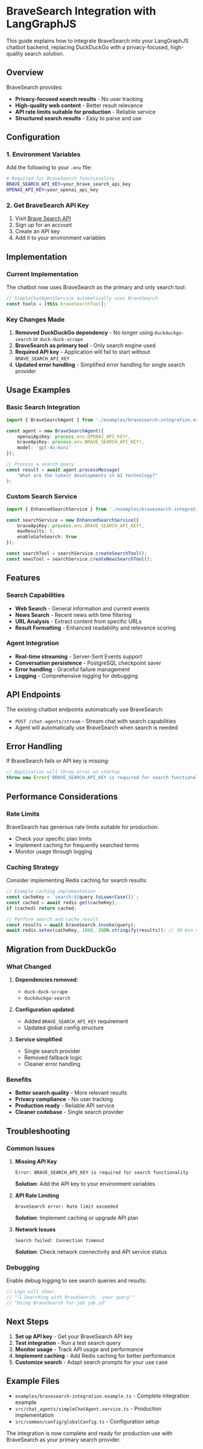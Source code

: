 # BraveSearch Integration with LangGraphJS

This guide explains how to integrate BraveSearch into your LangGraphJS chatbot backend, replacing DuckDuckGo with a privacy-focused, high-quality search solution.

## Overview

BraveSearch provides:
- **Privacy-focused search results** - No user tracking
- **High-quality web content** - Better result relevance
- **API rate limits suitable for production** - Reliable service
- **Structured search results** - Easy to parse and use

## Configuration

### 1. Environment Variables

Add the following to your `.env` file:

```bash
# Required for BraveSearch functionality
BRAVE_SEARCH_API_KEY=your_brave_search_api_key
OPENAI_API_KEY=your_openai_api_key
```

### 2. Get BraveSearch API Key

1. Visit [Brave Search API](https://brave.com/search/api/)
2. Sign up for an account
3. Create an API key
4. Add it to your environment variables

## Implementation

### Current Implementation

The chatbot now uses BraveSearch as the primary and only search tool:

```typescript
// SimpleChatAgentService automatically uses BraveSearch
const tools = [this.braveSearchTool];
```

### Key Changes Made

1. **Removed DuckDuckGo dependency** - No longer using `duckduckgo-search` or `duck-duck-scrape`
2. **BraveSearch as primary tool** - Only search engine used
3. **Required API key** - Application will fail to start without `BRAVE_SEARCH_API_KEY`
4. **Updated error handling** - Simplified error handling for single search provider

## Usage Examples

### Basic Search Integration

```typescript
import { BraveSearchAgent } from './examples/bravesearch-integration.example';

const agent = new BraveSearchAgent({
    openaiApiKey: process.env.OPENAI_API_KEY!,
    braveApiKey: process.env.BRAVE_SEARCH_API_KEY!,
    model: 'gpt-4o-mini'
});

// Process a search query
const result = await agent.processMessage(
    "What are the latest developments in AI technology?"
);
```

### Custom Search Service

```typescript
import { EnhancedSearchService } from './examples/bravesearch-integration.example';

const searchService = new EnhancedSearchService({
    braveApiKey: process.env.BRAVE_SEARCH_API_KEY!,
    maxResults: 5,
    enableSafeSearch: true
});

const searchTool = searchService.createSearchTool();
const newsTool = searchService.createNewsSearchTool();
```

## Features

### Search Capabilities

- **Web Search** - General information and current events
- **News Search** - Recent news with time filtering
- **URL Analysis** - Extract content from specific URLs
- **Result Formatting** - Enhanced readability and relevance scoring

### Agent Integration

- **Real-time streaming** - Server-Sent Events support
- **Conversation persistence** - PostgreSQL checkpoint saver
- **Error handling** - Graceful failure management
- **Logging** - Comprehensive logging for debugging

## API Endpoints

The existing chatbot endpoints automatically use BraveSearch:

- `POST /chat-agents/stream` - Stream chat with search capabilities
- Agent will automatically use BraveSearch when search is needed

## Error Handling

If BraveSearch fails or API key is missing:

```typescript
// Application will throw error on startup
throw new Error('BRAVE_SEARCH_API_KEY is required for search functionality');
```

## Performance Considerations

### Rate Limits

BraveSearch has generous rate limits suitable for production:
- Check your specific plan limits
- Implement caching for frequently searched terms
- Monitor usage through logging

### Caching Strategy

Consider implementing Redis caching for search results:

```typescript
// Example caching implementation
const cacheKey = `search:${query.toLowerCase()}`;
const cached = await redis.get(cacheKey);
if (cached) return cached;

// Perform search and cache result
const results = await braveSearch.invoke(query);
await redis.setex(cacheKey, 1800, JSON.stringify(results)); // 30 min cache
```

## Migration from DuckDuckGo

### What Changed

1. **Dependencies removed**:
   - `duck-duck-scrape`
   - `duckduckgo-search`

2. **Configuration updated**:
   - Added `BRAVE_SEARCH_API_KEY` requirement
   - Updated global config structure

3. **Service simplified**:
   - Single search provider
   - Removed fallback logic
   - Cleaner error handling

### Benefits

- **Better search quality** - More relevant results
- **Privacy compliance** - No user tracking
- **Production ready** - Reliable API service
- **Cleaner codebase** - Single search provider

## Troubleshooting

### Common Issues

1. **Missing API Key**
   ```
   Error: BRAVE_SEARCH_API_KEY is required for search functionality
   ```
   **Solution**: Add the API key to your environment variables

2. **API Rate Limiting**
   ```
   BraveSearch error: Rate limit exceeded
   ```
   **Solution**: Implement caching or upgrade API plan

3. **Network Issues**
   ```
   Search failed: Connection timeout
   ```
   **Solution**: Check network connectivity and API service status

### Debugging

Enable debug logging to see search queries and results:

```typescript
// Logs will show:
// "🔍 Searching with BraveSearch: 'your query'"
// "Using BraveSearch for job job_id"
```

## Next Steps

1. **Set up API key** - Get your BraveSearch API key
2. **Test integration** - Run a test search query
3. **Monitor usage** - Track API usage and performance
4. **Implement caching** - Add Redis caching for better performance
5. **Customize search** - Adapt search prompts for your use case

## Example Files

- `examples/bravesearch-integration.example.ts` - Complete integration example
- `src/chat_agents/simpleChatAgent.service.ts` - Production implementation
- `src/common/config/globalConfig.ts` - Configuration setup

The integration is now complete and ready for production use with BraveSearch as your primary search provider.
